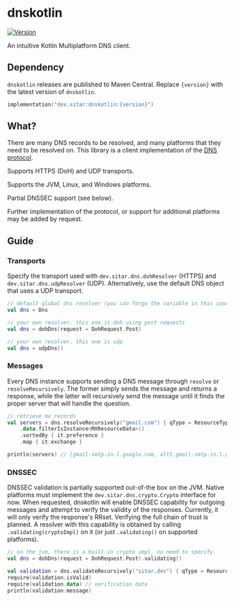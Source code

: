 # dnskotlin
[![Version](https://img.shields.io/maven-central/v/dev.sitar/dnskotlin)](https://search.maven.org/artifact/dev.sitar/dnskotlin)

An intuitive Kotlin Multiplatform DNS client.

## Dependency
`dnskotlin` releases are published to Maven Central. Replace `{version}` with the latest version of `dnskotlin`.
```kotlin
implementation("dev.sitar:dnskotlin:{version}")
```

## What?
There are many DNS records to be resolved, and many platforms that they need to be resolved on. This library is a client implementation of the [DNS protocol](https://www.ietf.org/rfc/rfc1035.txt). 

Supports HTTPS (DoH) and UDP transports.

Supports the JVM, Linux, and Windows platforms.

Partial DNSSEC support (see below).

Further implementation of the protocol, or support for additional platforms may be added by request.

## Guide
### Transports
Specify the transport used with `dev.sitar.dns.dohResolver` (HTTPS) and `dev.sitar.dns.udpResolver` (UDP). Alternatively, use the default DNS object that uses a UDP transport.
```kotlin
// default global dns resolver (you can forgo the variable in this case and just use Dns)
val dns = Dns

// your own resolver. this one is doh using post requests
val dns = dohDns(request = DohRequest.Post)

// your own resolver. this one is udp
val dns = udpDns()
```

### Messages
Every DNS instance supports sending a DNS message through `resolve` or `resolveRecursively`. The former simply sends the message and returns a response, while the latter will recursively send the message until it finds the proper server that will handle the question.

```kotlin
// retrieve mx records
val servers = dns.resolveRecursively("gmail.com") { qType = ResourceType.MX }
    .data.filterIsInstance<MXResourceData>()
    .sortedBy { it.preference }
    .map { it.exchange }

println(servers) // [gmail-smtp-in.l.google.com, alt1.gmail-smtp-in.l.google.com, alt2.gmail-smtp-in.l.google.com, alt3.gmail-smtp-in.l.google.com, alt4.gmail-smtp-in.l.google.com]
```

### DNSSEC
DNSSEC validation is partially supported out-of-the box on the JVM. Native platforms must implement the `dev.sitar.dns.crypto.Crypto` interface for now. When requested, dnskotlin will enable DNSSEC capability for outgoing messages and attempt to verify the validity of the responses. Currently, it will only verify the response's RRset. Verifying the full chain of trust is planned. A resolver with this capability is obtained by calling `.validating(cryptoImpl)` on it (or just `.validating()` on supported platforms).

```kotlin
// on the jvm, there is a built-in crypto impl. no need to specify.
val dns = dohDns(request = DohRequest.Post).validating()

val validation = dns.validateRecursively("sitar.dev") { qType = ResourceType.A }
require(validation.isValid)
require(validation.data) // verification data
println(validation.message)
```
